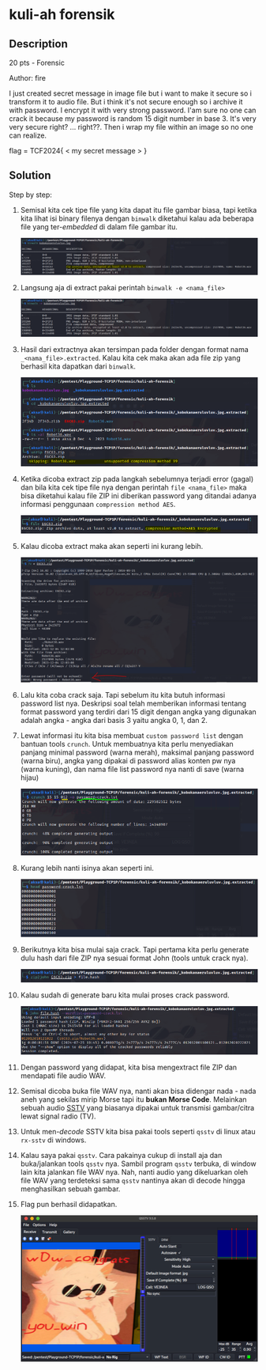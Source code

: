 # kuli-ah forensik
## Description

20 pts - Forensic

Author: fire

I just created secret message in image file but i want to make it secure so i transform it to audio file. But i think it's not secure enough so i archive it with password. I encrypt it with very strong password. I'am sure no one can crack it because my password is random 15 digit number in base 3. It's very very secure right? ... right??. Then i wrap my file within an image so no one can realize.

flag = TCF2024{ < my secret message > }

## Solution

Step by step:
1. Semisal kita cek tipe file yang kita dapat itu file gambar biasa, tapi ketika kita lihat isi binary filenya dengan `binwalk` diketahui kalau ada beberapa file yang ter-<i>embedded</i> di dalam file gambar itu.

    ![](img/step-1.png)

2. Langsung aja di extract pakai perintah `binwalk -e <nama_file>`

    ![](img/step-2.png)

3. Hasil dari extractnya akan tersimpan pada folder dengan format nama `_<nama_file>.extracted`. Kalau kita cek maka akan ada file zip yang berhasil kita dapatkan dari `binwalk`.

    ![](img/step-3.png)

4. Ketika dicoba extract zip pada langkah sebelumnya terjadi error (gagal) dan bila kita cek tipe file nya dengan perintah `file <nama_file>` maka bisa diketahui kalau file ZIP ini diberikan password yang ditandai adanya informasi penggunaan `compression method AES`.

    ![](img/step-4.png)

5. Kalau dicoba extract maka akan seperti ini kurang lebih.

    ![](img/step-5.png)

6. Lalu kita coba crack saja. Tapi sebelum itu kita butuh informasi password list nya. Deskripsi soal telah memberikan informasi tentang format password yang terdiri dari 15 digit dengan angka yang digunakan adalah angka - angka dari basis 3 yaitu angka 0, 1, dan 2.

7. Lewat informasi itu kita bisa membuat `custom password list` dengan bantuan tools `crunch`. Untuk membuatnya kita perlu menyediakan panjang minimal password (warna merah), maksimal panjang password (warna biru), angka yang dipakai di password alias konten pw nya (warna kuning), dan nama file list password nya nanti di save (warna hijau)

    ![](img/step-6.png)

8. Kurang lebih nanti isinya akan seperti ini.

    ![](img/step-7.png)

9. Berikutnya kita bisa mulai saja crack. Tapi pertama kita perlu generate dulu hash dari file ZIP nya sesuai format John (tools untuk crack nya).

    ![](img/step-8.png)

10. Kalau sudah di generate baru kita mulai proses crack password.

    ![](img/step-9.png)

11. Dengan password yang didapat, kita bisa mengextract file ZIP dan mendapati file audio WAV.

12. Semisal dicoba buka file WAV nya, nanti akan bisa didengar nada - nada aneh yang sekilas mirip Morse tapi itu <strong>bukan Morse Code</strong>. Melainkan sebuah audio <a href="https://en.wikipedia.org/wiki/Slow-scan_television">SSTV</a> yang biasanya dipakai untuk transmisi gambar/citra lewat signal radio (TV).

13. Untuk men-<i>decode</i> SSTV kita bisa pakai tools seperti `qsstv` di linux atau `rx-sstv` di windows.

14. Kalau saya pakai `qsstv`. Cara pakainya cukup di install aja dan buka/jalankan tools `qsstv` nya. Sambil program `qsstv` terbuka, di window lain kita jalankan file WAV nya. Nah, nanti audio yang dikeluarkan oleh file WAV yang terdeteksi sama `qsstv` nantinya akan di decode hingga menghasilkan sebuah gambar.

15. Flag pun berhasil didapatkan.

    ![](img/step-10.png)
